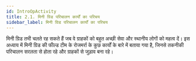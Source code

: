 ```yaml
---
id: IntroOpActivity
title: 2.1. मिनी ग्रिड परिचालन कार्यों का परिचय
sidebar_label: मिनी ग्रिड परिचालन कार्यों का परिचय
---
```


मिनी ग्रिड तभी चलते रह सकते हैं जब वे ग्राहकों को बहुत अच्छी सेवा और स्थानीय लोगों को महत्व दें। इस अध्याय में मिनी ग्रिड की फील्ड टीम के रोजमर्रा के कुछ कार्यों के बारे में बताया गया है, जिनसे तकनीकी परिचालन सरलता से होता रहे और ग्राहकों से जुड़ाव बना रहे।